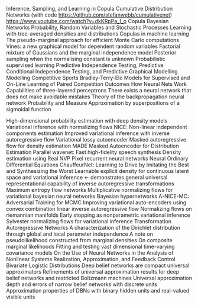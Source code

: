 Inference, Sampling, and Learning in Copula Cumulative Distribution Networks (with code 
https://github.com/stefanwebb/cumulativenet)
https://www.youtube.com/watch?v=dkKRpPa_I_o
Copula Bayesian Networks
Probability, Random Variables and Stochastic Processes
Learning with tree-averaged densities and distributions
Copulas in machine learning
The pseudo-marginal approach for efficient Monte Carlo computations
Vines: a new graphical model for dependent random variables
Factorial mixture of Gaussians and the marginal independence model
Posterior sampling when the normalising constant is unknown
Probabilistic supervised learning
Predictive Independence Testing, Predictive Conditional Independence Testing, and Predictive Graphical Modelling
Modelling Competitive Sports Bradley-Terry-Elo Models for Supervised and On-Line Learning of Paired Competition Outcomes
How Neural Nets Work
Capabilities of three-layered perceptrons
There exists a neural network that does not make avoidable mistakes
Theory of the backpropagation neural network
Probability and Measure
Approximation by superpositions of a sigmoidal function

High-dimensional probability estimation with deep density models
Variational inference with normalizing flows
NICE: Non-linear independent components estimation
Improved variational inference with inverse autoregressive flow
Variational lossy autoencoder
Masked autoregressive flow for density estimation
MADE Masked Autoencoder for Distribution Estimation
Parallel wavenet: Fast high-fidelity speech synthesis
Density estimation using Real NVP
Pixel recurrent neural networks
Neural Ordinary Differential Equations
ChauffeurNet: Learning to Drive by Imitating the Best and Synthesizing the Worst
Learnable explicit density for continuous latent space and variational inference <- demonstrates general universal representational capability
of inverse autoregressive transformations
Maximum entropy flow networks
Multiplicative normalizing flows for variational bayesian neural networks
Bayesian hypernetworks
A-NICE-MC: Adversarial Training for MCMC
Improving variational auto-encoders using convex combination linear inverse autoregressive flow
Normalizing flows on riemannian manifolds
Early stopping as nonparametric variational inference
Sylvester normalizing flows for variational inference
Transformation Autoregressive Networks
A characterization of the Dirichlet distribution through global and local parameter independence
A note on pseudolikelihood constructed from marginal densities
On composite marginal likelihoods
Fitting and testing vast dimensional time-varying covariance models
On the Use of Neural Networks in the Analysis of Nonlinear Systems Realization, Approximation, and Feedback Control
Bivariate Logistic Distributions
Deep belief networks are compact universal approximators
Refinements of universal approximation results for deep belief networks and restricted Boltzmann machines
Universal approximation depth and errors of narrow belief networks with discrete units
Approximation properties of DBNs with binary hidden units and real-valued visible units